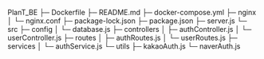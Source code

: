 PlanT_BE
├─ Dockerfile
├─ README.md
├─ docker-compose.yml
├─ nginx
│  └─ nginx.conf
├─ package-lock.json
├─ package.json
├─ server.js
└─ src
   ├─ config
   │  └─ database.js
   ├─ controllers
   │  ├─ authController.js
   │  └─ userController.js
   ├─ routes
   │  ├─ authRoutes.js
   │  └─ userRoutes.js
   ├─ services
   │  └─ authService.js
   └─ utils
      ├─ kakaoAuth.js
      └─ naverAuth.js
